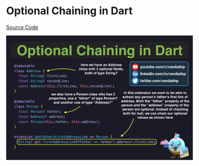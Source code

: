 # Optional Chaining in Dart

[Source Code](optional-chaining-in-dart.dart)

![](optional-chaining-in-dart.jpg)
